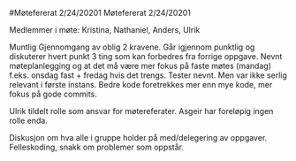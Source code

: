 #Møtefererat 2/24/20201
Møtefererat 2/24/20201

Medlemmer i møte: Kristina, Nathaniel, Anders, Ulrik

Muntlig Gjennomgang av oblig 2 kravene. Går igjennom punktlig og diskuterer hvert punkt
3 ting som kan forbedres fra forrige oppgave. Nevnt møteplanlegging og at det må være mer fokus på faste møtes (mandag) f.eks. onsdag fast + fredag hvis det trengs. Tester nevnt. Men var ikke serlig relevant i første instans. Bedre kode foretrekkes mer enn mye kode, mer fokus på gode commits.

Ulrik tildelt rolle som ansvar for  møtereferater. Asgeir har foreløpig ingen rolle enda.

Diskusjon om hva alle i gruppe holder på med/delegering av oppgaver. Felleskoding, snakk om problemer som oppstår.